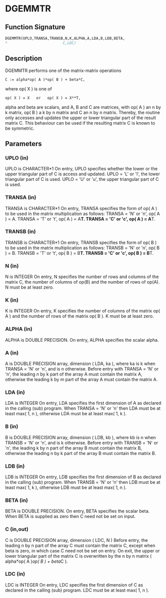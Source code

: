 # DGEMMTR

## Function Signature

```fortran
DGEMMTR(UPLO,TRANSA,TRANSB,N,K,ALPHA,A,LDA,B,LDB,BETA,
*                         C,LDC)
```

## Description


 DGEMMTR  performs one of the matrix-matrix operations

    C := alpha*op( A )*op( B ) + beta*C,

 where  op( X ) is one of

    op( X ) = X   or   op( X ) = X**T,

 alpha and beta are scalars, and A, B and C are matrices, with op( A )
 an n by k matrix,  op( B )  a  k by n matrix and  C an n by n matrix.
 Thereby, the routine only accesses and updates the upper or lower
 triangular part of the result matrix C. This behaviour can be used if
 the resulting matrix C is known to be symmetric.

## Parameters

### UPLO (in)

UPLO is CHARACTER*1 On entry, UPLO specifies whether the lower or the upper triangular part of C is access and updated. UPLO = 'L' or 'l', the lower triangular part of C is used. UPLO = 'U' or 'u', the upper triangular part of C is used.

### TRANSA (in)

TRANSA is CHARACTER*1 On entry, TRANSA specifies the form of op( A ) to be used in the matrix multiplication as follows: TRANSA = 'N' or 'n', op( A ) = A. TRANSA = 'T' or 't', op( A ) = A**T. TRANSA = 'C' or 'c', op( A ) = A**T.

### TRANSB (in)

TRANSB is CHARACTER*1 On entry, TRANSB specifies the form of op( B ) to be used in the matrix multiplication as follows: TRANSB = 'N' or 'n', op( B ) = B. TRANSB = 'T' or 't', op( B ) = B**T. TRANSB = 'C' or 'c', op( B ) = B**T.

### N (in)

N is INTEGER On entry, N specifies the number of rows and columns of the matrix C, the number of columns of op(B) and the number of rows of op(A). N must be at least zero.

### K (in)

K is INTEGER On entry, K specifies the number of columns of the matrix op( A ) and the number of rows of the matrix op( B ). K must be at least zero.

### ALPHA (in)

ALPHA is DOUBLE PRECISION. On entry, ALPHA specifies the scalar alpha.

### A (in)

A is DOUBLE PRECISION array, dimension ( LDA, ka ), where ka is k when TRANSA = 'N' or 'n', and is n otherwise. Before entry with TRANSA = 'N' or 'n', the leading n by k part of the array A must contain the matrix A, otherwise the leading k by m part of the array A must contain the matrix A.

### LDA (in)

LDA is INTEGER On entry, LDA specifies the first dimension of A as declared in the calling (sub) program. When TRANSA = 'N' or 'n' then LDA must be at least max( 1, n ), otherwise LDA must be at least max( 1, k ).

### B (in)

B is DOUBLE PRECISION array, dimension ( LDB, kb ), where kb is n when TRANSB = 'N' or 'n', and is k otherwise. Before entry with TRANSB = 'N' or 'n', the leading k by n part of the array B must contain the matrix B, otherwise the leading n by k part of the array B must contain the matrix B.

### LDB (in)

LDB is INTEGER On entry, LDB specifies the first dimension of B as declared in the calling (sub) program. When TRANSB = 'N' or 'n' then LDB must be at least max( 1, k ), otherwise LDB must be at least max( 1, n ).

### BETA (in)

BETA is DOUBLE PRECISION. On entry, BETA specifies the scalar beta. When BETA is supplied as zero then C need not be set on input.

### C (in,out)

C is DOUBLE PRECISION array, dimension ( LDC, N ) Before entry, the leading n by n part of the array C must contain the matrix C, except when beta is zero, in which case C need not be set on entry. On exit, the upper or lower triangular part of the matrix C is overwritten by the n by n matrix ( alpha*op( A )*op( B ) + beta*C ).

### LDC (in)

LDC is INTEGER On entry, LDC specifies the first dimension of C as declared in the calling (sub) program. LDC must be at least max( 1, n ).

